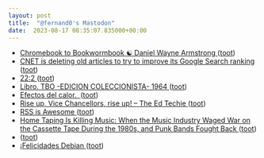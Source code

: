 ```yaml
---
layout: post
title:  "@fernand0's Mastodon"
date:  2023-08-17 08:35:07.835000+00:00
---
```

*  [Chromebook to Bookwormbook ☯ Daniel Wayne Armstrong ](https://www.dwarmstrong.org/bookwormbook) ([toot](https://mastodon.social/@fernand0/110904037070246813))
*  [CNET is deleting old articles to try to improve its Google Search ranking ](https://www.theverge.com/2023/8/9/23826342/cnet-content-pruning-deleting-articles-google-se) ([toot](https://mastodon.social/@fernand0/110903836039219847))
*  [22:2 ](https://mastodon.social/@fernand0/110901155743353071) ([toot](https://mastodon.social/@fernand0/110901155743353071))
*  [Libro. TBO -EDICION COLECCIONISTA-  1964 ](https://fotografiasenmovimiento.wordpress.com/2023/08/16/libro-tbo-edicion-coleccionista-1964) ([toot](https://mastodon.social/@fernand0/110900502040796646))
*  [Efectos del calor.  ](https://avecesunafoto.wordpress.com/2023/08/16/efectos-del-calor) ([toot](https://mastodon.social/@fernand0/110900467730061811))
*  [Rise up, Vice Chancellors, rise up! – The Ed Techie ](https://blog.edtechie.net/higher-ed/rise-up-vice-chancellors-rise-up) ([toot](https://mastodon.social/@fernand0/110900406435544804))
*  [RSS is Awesome ](https://rssisawesome.com) ([toot](https://mastodon.social/@fernand0/110900219706296328))
*  [Home Taping Is Killing Music: When the Music Industry Waged War on the Cassette Tape During the 1980s, and Punk Bands Fought Back ](https://www.openculture.com/2023/07/home-taping-is-killing-music-when-the-music-industry-waged-war-on-the-cassette-tape.htm) ([toot](https://mastodon.social/@fernand0/110900090036351136))
*  [ ](https://mastodon.social/users/fernand0/statuses/110899799227841081/activity) ([toot](https://mastodon.social/users/fernand0/statuses/110899799227841081/activity))
*  [¡Felicidades Debian ](https://mastodon.social/@fernand0/110899794362420060) ([toot](https://mastodon.social/@fernand0/110899794362420060))
